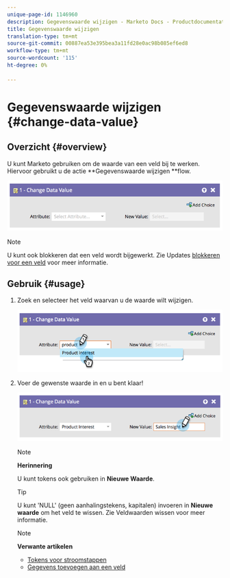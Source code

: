 ```yaml
---
unique-page-id: 1146960
description: Gegevenswaarde wijzigen - Marketo Docs - Productdocumentatie
title: Gegevenswaarde wijzigen
translation-type: tm+mt
source-git-commit: 00887ea53e395bea3a11fd28e0ac98b085ef6ed8
workflow-type: tm+mt
source-wordcount: '115'
ht-degree: 0%

---
```



# Gegevenswaarde wijzigen {#change-data-value}

## Overzicht {#overview}

U kunt Marketo gebruiken om de waarde van een veld bij te werken. Hiervoor gebruikt u de actie **Gegevenswaarde wijzigen **flow.

![](assets/image2014-9-22-11-3a15-3a34.png)

>[!NOTE]
>
>U kunt ook blokkeren dat een veld wordt bijgewerkt. Zie Updates [blokkeren voor een veld](../../../../product-docs/administration/field-management/block-updates-to-a-field.md) voor meer informatie.

## Gebruik {#usage}

1. Zoek en selecteer het veld waarvan u de waarde wilt wijzigen.

   ![](assets/image2014-9-22-11-3a18-3a29.png)

1. Voer de gewenste waarde in en u bent klaar!

   ![](assets/image2014-9-22-11-3a18-3a38.png)

   >[!NOTE]
   >
   >**Herinnering**
   >
   >
   >U kunt tokens ook gebruiken in **Nieuwe Waarde**.

   >[!TIP]
   >
   >U kunt &#39;NULL&#39; (geen aanhalingstekens, kapitalen) invoeren in **Nieuwe waarde** om het veld te wissen. Zie Veldwaarden [](change-data-value/clear-field-values.md) wissen voor meer informatie.

   >[!NOTE]
   >
   >**Verwante artikelen**
   >
   >    
   >    
   >    * [Tokens voor stroomstappen](use-tokens-in-flow-steps.md)
   >    * [Gegevens toevoegen aan een veld](append-data-to-a-field.md)


